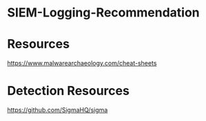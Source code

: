 # SIEM-Logging-Recommendation

# Resources
https://www.malwarearchaeology.com/cheat-sheets

# Detection Resources
https://github.com/SigmaHQ/sigma
